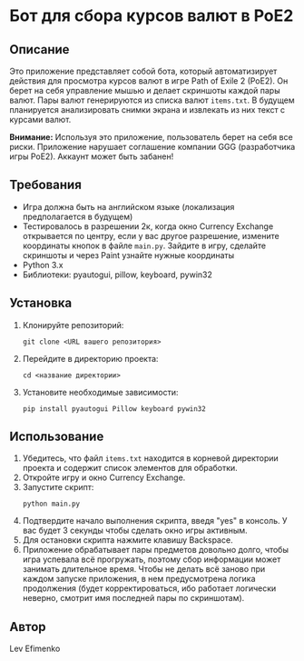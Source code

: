 # Бот для сбора курсов валют в PoE2

## Описание

Это приложение представляет собой бота, который автоматизирует действия для просмотра курсов валют в игре Path of Exile 2 (PoE2). Он берет на себя управление мышью и делает скриншоты каждой пары валют. Пары валют генерируются из списка валют `items.txt`. В будущем планируется анализировать снимки экрана и извлекать из них текст с курсами валют.

**Внимание:** Используя это приложение, пользователь берет на себя все риски. Приложение нарушает соглашение компании GGG (разработчика игры PoE2). Аккаунт может быть забанен!

## Требования

- Игра должна быть на английском языке (локализация предполагается в будущем)
- Тестировалось в разрешении 2к, когда окно Currency Exchange открывается по центру, если у вас другое разрешение, измените координаты кнопок в файле `main.py`. Зайдите в игру, сделайте скриншоты и через Paint узнайте нужные координаты
- Python 3.x
- Библиотеки: pyautogui, pillow, keyboard, pywin32

## Установка

1. Клонируйте репозиторий:
   ```
   git clone <URL вашего репозитория>
   ```
2. Перейдите в директорию проекта:
   ```
   cd <название директории>
   ```
3. Установите необходимые зависимости:
   ```
   pip install pyautogui Pillow keyboard pywin32
   ```

## Использование

1. Убедитесь, что файл `items.txt` находится в корневой директории проекта и содержит список элементов для обработки.
2. Откройте игру и окно Currency Exchange.
3. Запустите скрипт:
   ```
   python main.py
   ```
4. Подтвердите начало выполнения скрипта, введя "yes" в консоль. У вас будет 3 секунды чтобы сделать окно игры активным.
5. Для остановки скрипта нажмите клавишу Backspace.
6. Приложение обрабатывает пары предметов довольно долго, чтобы игра успевала всё прогружать, поэтому сбор информации может занимать длительное время. Чтобы не делать всё заново при каждом запуске приложения, в нем предусмотрена логика продолжения (будет корректироваться, ибо работает логически неверно, смотрит имя последней пары по скриншотам).

## Автор

Lev Efimenko